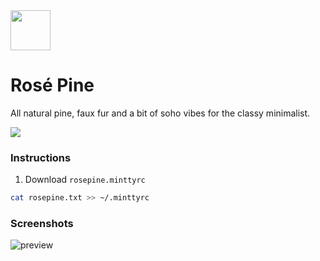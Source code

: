 <img src="https://github.com/rose-pine/rose-pine-theme/blob/master/assets/icon.png" width="64" />

# Rosé Pine

All natural pine, faux fur and a bit of soho vibes for the classy minimalist.

[![](https://img.shields.io/badge/Rosé%20Pine%20Theme-191724)](https://github.com/rose-pine/rose-pine-theme)

### Instructions

1. Download `rosepine.minttyrc`

```sh
cat rosepine.txt >> ~/.minttyrc
```

### Screenshots

![preview](https://cdn.discordapp.com/attachments/767172954395639811/776239764290535424/unknown.png)

